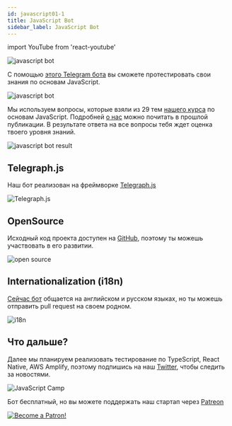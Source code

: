 ```yaml
---
id: javascript01-1
title: JavaScript Bot
sidebar_label: JavaScript Bot
---
```


import YouTube from 'react-youtube'

![javascript bot](/img/javascript/JSBot.jpg)

С помощью [этого Telegram бота](https://t.me/javascriptcamp_bot) вы сможете протестировать свои знания по основам JavaScript.

![javascript bot](/img/javascript/telegrambot.jpg)

Мы используем вопросы, которые взяли из 29 тем [нашего курса](https://www.jscamp.app/docs/javascript01/) по основам JavaScript. Подробней [о нас](https://www.jscamp.app/ru/docs/javascript00/) можно почитать в прошлой публикации.
В результате ответа на все вопросы тебя ждет оценка твоего уровня знаний.

![javascript bot result](https://miro.medium.com/max/1400/1*KCe76zg2M56lT-234Xi1NA.png)

## Telegraph.js

Наш бот реализован на фреймворке [Telegraph.js](https://telegraf.js.org/)

![Telegraph.js](/img/javascript/telegraf.jpg)

## OpenSource

Исходный код проекта доступен на [GitHub](https://github.com/gHashTag/javascriptcamp_bot/tree/heroku), поэтому ты можешь участвовать в его развитии.

![open source](https://media.giphy.com/media/7FgmaCJgUAMxRWatWB/giphy.gif)

## Internationalization (i18n)

[Сейчас бот](https://github.com/gHashTag/javascriptcamp_bot/tree/heroku/src/quiz) общается на английском и русском языках, но ты можешь отправить pull request на своем родном.

![i18n](/img/javascript/i18n.png)

## Что дальше?

Далее мы планируем реализовать тестирование по TypeScript, React Native, AWS Amplify, поэтому подпишись на наш [Twitter](https://twitter.com/jscamp_bot), чтобы следить за новостями.

![JavaScript Camp](/img/bandlink.png)


Бот бесплатный, но вы можете поддержать наш стартап через [Patreon](https://www.patreon.com/javascriptcamp)

[![Become a Patron!](/img/logo/patreon.jpg)](https://www.patreon.com/bePatron?u=31769291)
